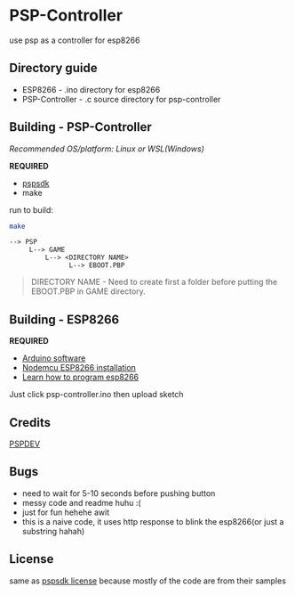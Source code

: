 # PSP-Controller

use psp as a controller for esp8266 

## Directory guide

- ESP8266 - .ino directory for esp8266
- PSP-Controller - .c source directory for psp-controller 

## Building - PSP-Controller

*Recommended OS/platform: Linux or WSL(Windows)*

**REQUIRED**
- [pspsdk](github.com/pspdev/pspsdk)
- make

run to build:

```bash
make
```

```
--> PSP
     L--> GAME
         L--> <DIRECTORY NAME>
               L--> EBOOT.PBP
```

> DIRECTORY NAME - Need to create first a folder before putting the EBOOT.PBP in GAME directory.

## Building - ESP8266

**REQUIRED**

- [Arduino software](https://www.arduino.cc/en/software)
- [Nodemcu ESP8266 installation](https://randomnerdtutorials.com/how-to-install-esp8266-board-arduino-ide/)
- [Learn how to program esp8266](https://www.instructables.com/Getting-Started-With-ESP8266LiLon-NodeMCU-V3Flashi/)

Just click psp-controller.ino then upload sketch

## Credits

[PSPDEV](github.com/pspdev)

## Bugs
- need to wait for 5-10 seconds before pushing button
- messy code and readme huhu :( 
- just for fun hehehe awit
- this is a naive code, it uses http response to blink the esp8266(or just a substring hahah)

## License
same as [pspsdk license](https://github.com/pspdev/pspsdk/blob/master/LICENSE) because mostly of the code are from their samples